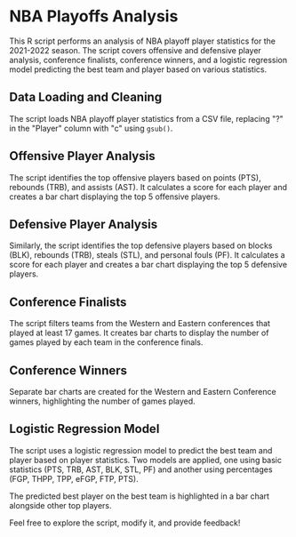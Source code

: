 # NBA Playoffs Analysis

This R script performs an analysis of NBA playoff player statistics for the 2021-2022 season. The script covers offensive and defensive player analysis, conference finalists, conference winners, and a logistic regression model predicting the best team and player based on various statistics.

## Data Loading and Cleaning

The script loads NBA playoff player statistics from a CSV file, replacing "?" in the "Player" column with "c" using `gsub()`.

## Offensive Player Analysis

The script identifies the top offensive players based on points (PTS), rebounds (TRB), and assists (AST). It calculates a score for each player and creates a bar chart displaying the top 5 offensive players.

## Defensive Player Analysis

Similarly, the script identifies the top defensive players based on blocks (BLK), rebounds (TRB), steals (STL), and personal fouls (PF). It calculates a score for each player and creates a bar chart displaying the top 5 defensive players.

## Conference Finalists

The script filters teams from the Western and Eastern conferences that played at least 17 games. It creates bar charts to display the number of games played by each team in the conference finals.

## Conference Winners

Separate bar charts are created for the Western and Eastern Conference winners, highlighting the number of games played.

## Logistic Regression Model

The script uses a logistic regression model to predict the best team and player based on player statistics. Two models are applied, one using basic statistics (PTS, TRB, AST, BLK, STL, PF) and another using percentages (FGP, THPP, TPP, eFGP, FTP, PTS).

The predicted best player on the best team is highlighted in a bar chart alongside other top players.

Feel free to explore the script, modify it, and provide feedback!
